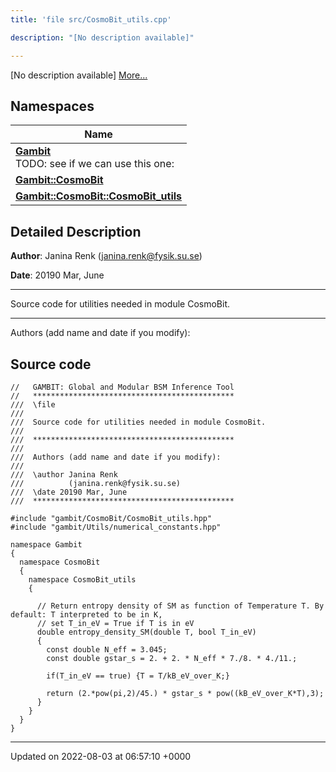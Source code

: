 ```yaml
---
title: 'file src/CosmoBit_utils.cpp'

description: "[No description available]"

---
```







[No description available] [More...](#detailed-description)

## Namespaces

| Name           |
| -------------- |
| **[Gambit](/documentation/code/gambit_2/namespaces/namespacegambit/)** <br>TODO: see if we can use this one:  |
| **[Gambit::CosmoBit](/documentation/code/gambit_2/namespaces/namespacegambit_1_1cosmobit/)**  |
| **[Gambit::CosmoBit::CosmoBit_utils](/documentation/code/gambit_2/namespaces/namespacegambit_1_1cosmobit_1_1cosmobit__utils/)**  |

## Detailed Description


**Author**: Janina Renk ([janina.renk@fysik.su.se](mailto:janina.renk@fysik.su.se)) 

**Date**: 20190 Mar, June 

------------------

Source code for utilities needed in module CosmoBit.



------------------

Authors (add name and date if you modify):




## Source code

```
//   GAMBIT: Global and Modular BSM Inference Tool
//   *********************************************
///  \file
///
///  Source code for utilities needed in module CosmoBit.
///
///  *********************************************
///
///  Authors (add name and date if you modify):
///
///  \author Janina Renk
///          (janina.renk@fysik.su.se)
///  \date 20190 Mar, June
///  *********************************************

#include "gambit/CosmoBit/CosmoBit_utils.hpp"
#include "gambit/Utils/numerical_constants.hpp"

namespace Gambit
{
  namespace CosmoBit
  {
    namespace CosmoBit_utils
    {

      // Return entropy density of SM as function of Temperature T. By default: T interpreted to be in K,
      // set T_in_eV = True if T is in eV
      double entropy_density_SM(double T, bool T_in_eV)
      {
        const double N_eff = 3.045;
        const double gstar_s = 2. + 2. * N_eff * 7./8. * 4./11.;

        if(T_in_eV == true) {T = T/kB_eV_over_K;}

        return (2.*pow(pi,2)/45.) * gstar_s * pow((kB_eV_over_K*T),3);
      }
    }
  }
}
```


-------------------------------

Updated on 2022-08-03 at 06:57:10 +0000
